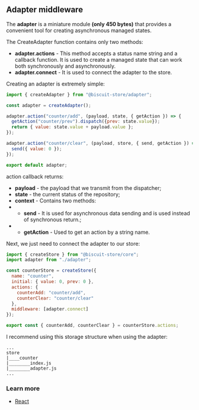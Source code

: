 ## Adapter middleware
The **adapter** is a miniature module **(only 450 bytes)** that provides a convenient tool for creating asynchronous managed states.

The CreateAdapter function contains only two methods:
- **adapter.actions** - This method accepts a status name string and a callback function. It is used to create a managed state that can work both synchronously and asynchronously.
- **adapter.connect** - It is used to connect the adapter to the store.

Creating an adapter is extremely simple:
```javascript
import { createAdapter } from "@biscuit-store/adapter";

const adapter = createAdapter();

adapter.action("counter/add", (payload, state, { getAction }) => {
  getAction("counter/prev").dispatch({prev: state.value});
  return { value: state.value + payload.value };
});

adapter.action("counter/clear", (payload, store, { send, getAction }) => {
  send({ value: 0 });
});

export default adapter;
```
action callback returns:
- **payload** - the payload that we transmit from the dispatcher;
- **state** - the current status of the repository;
- **context** - Contains two methods:
- - **send** - It is used for asynchronous data sending and is used instead of synchronous return.;
- - **getAction** - Used to get an action by a string name.

Next, we just need to connect the adapter to our store:
```javascript
import { createStore } from "@biscuit-store/core";
import adapter from "./adapter";

const counterStore = createStore({
  name: "counter",
  initial: { value: 0, prev: 0 },
  actions: {
    counterAdd: "counter/add",
    counterClear: "counter/clear"
  },
  middleware: [adapter.connect]
});

export const { counterAdd, counterClear } = counterStore.actions;
```

I recommend using this storage structure when using the adapter:
```
...
store
|____counter
|________index.js
|________adapter.js
...
```

### Learn more
 - [React](/docs/react/REACT.md)